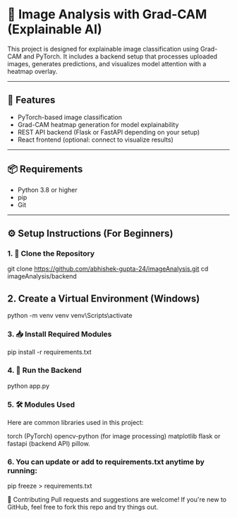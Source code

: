 # 🧠 Image Analysis with Grad-CAM (Explainable AI)

This project is designed for explainable image classification using Grad-CAM and PyTorch. It includes a backend setup that processes uploaded images, generates predictions, and visualizes model attention with a heatmap overlay.

---

## 🚀 Features

- PyTorch-based image classification
- Grad-CAM heatmap generation for model explainability
- REST API backend (Flask or FastAPI depending on your setup)
- React frontend (optional: connect to visualize results)
  
---

## 📦 Requirements

- Python 3.8 or higher
- pip
- Git

---

## ⚙️ Setup Instructions (For Beginners)

### 1. 📁 Clone the Repository

git clone https://github.com/abhishek-gupta-24/imageAnalysis.git
cd imageAnalysis/backend


## 2. Create a Virtual Environment (Windows)
python -m venv venv
venv\Scripts\activate


### 3. 📥 Install Required Modules
pip install -r requirements.txt


### 4. 🧪 Run the Backend
python app.py


### 5. 🛠️ Modules Used
Here are common libraries used in this project:

torch (PyTorch)
opencv-python (for image processing)
matplotlib
flask or fastapi (backend API)
pillow.

### 6. You can update or add to requirements.txt anytime by running:
pip freeze > requirements.txt


🤝 Contributing
Pull requests and suggestions are welcome! If you're new to GitHub, feel free to fork this repo and try things out.
